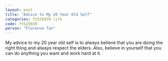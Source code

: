 ```yaml
---
layout: post
title: "Advice to My 20 Year Old Self"
categories: ft525039 life
code: ft525039
person: "Florence Tan"
---
```


My advice to my 20 year old self is to always believe that you are doing the right thing and always respect the elders. Also, believe in yourself that you can do anything you want and work hard at it.